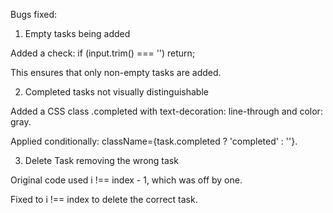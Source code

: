 Bugs fixed:

1. Empty tasks being added

Added a check: if (input.trim() === '') return;

This ensures that only non-empty tasks are added.



2. Completed tasks not visually distinguishable

Added a CSS class .completed with text-decoration: line-through and color: gray.

Applied conditionally: className={task.completed ? 'completed' : ''}.



3. Delete Task removing the wrong task

Original code used i !== index - 1, which was off by one.

Fixed to i !== index to delete the correct task.